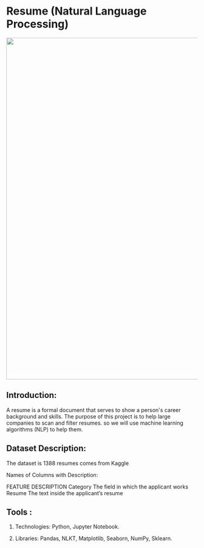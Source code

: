 # Resume (Natural Language Processing) 
<img src ="https://encrypted-tbn0.gstatic.com/images?q=tbn:ANd9GcTCgQ7l6dGuuK1r7RsvmaAJ09tA8rrQaLP47g&usqp=CAU" 
width="900">


## Introduction:

A resume is a formal document that serves to show a person's career background and skills. The purpose of this project is to help large companies to scan and filter resumes. so we will use machine learning algorithms (NLP) to help them.

## Dataset Description:

The dataset is 1388 resumes comes from Kaggle 

Names of Columns with Description:

FEATURE 	DESCRIPTION
Category 	The field in which the applicant works 
Resume	The text inside the applicant’s resume


## Tools :

1.	Technologies: Python, Jupyter Notebook.

2.	Libraries: Pandas, NLKT, Matplotlib, Seaborn, NumPy, Sklearn.
